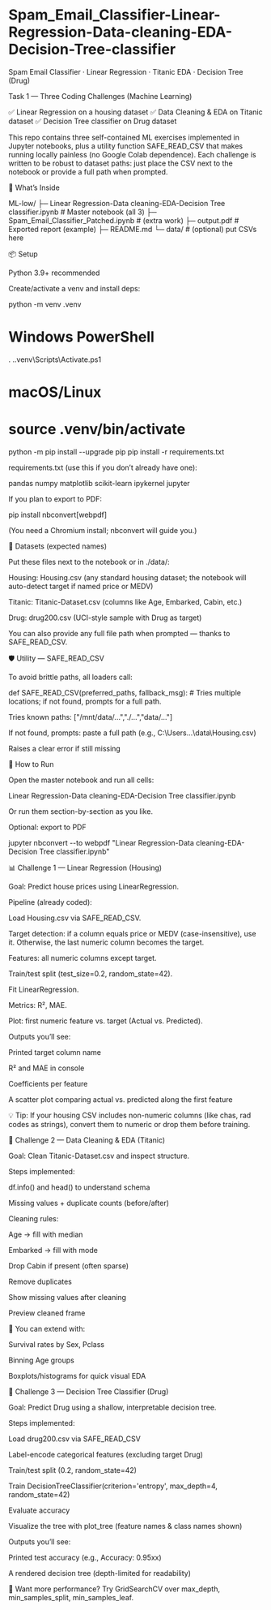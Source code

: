 # Spam_Email_Classifier-Linear-Regression-Data-cleaning-EDA-Decision-Tree-classifier
Spam Email Classifier · Linear Regression · Titanic EDA · Decision Tree (Drug)

Task 1 — Three Coding Challenges (Machine Learning)

✅ Linear Regression on a housing dataset
✅ Data Cleaning & EDA on Titanic dataset
✅ Decision Tree classifier on Drug dataset

This repo contains three self-contained ML exercises implemented in Jupyter notebooks, plus a utility function SAFE_READ_CSV that makes running locally painless (no Google Colab dependence). Each challenge is written to be robust to dataset paths: just place the CSV next to the notebook or provide a full path when prompted.

🔧 What’s Inside

ML-low/
├─ Linear Regression-Data cleaning-EDA-Decision Tree classifier.ipynb   # Master notebook (all 3)
├─ Spam_Email_Classifier_Patched.ipynb                                  # (extra work)
├─ output.pdf                                                           # Exported report (example)
├─ README.md
└─ data/                                                                # (optional) put CSVs here


📦 Setup

Python 3.9+ recommended

Create/activate a venv and install deps:

python -m venv .venv
# Windows PowerShell
. .\.venv\Scripts\Activate.ps1
# macOS/Linux
# source .venv/bin/activate

python -m pip install --upgrade pip
pip install -r requirements.txt


requirements.txt (use this if you don’t already have one):

pandas
numpy
matplotlib
scikit-learn
ipykernel
jupyter


If you plan to export to PDF:

pip install nbconvert[webpdf]


(You need a Chromium install; nbconvert will guide you.)

📁 Datasets (expected names)

Put these files next to the notebook or in ./data/:

Housing: Housing.csv (any standard housing dataset; the notebook will auto-detect target if named price or MEDV)

Titanic: Titanic-Dataset.csv (columns like Age, Embarked, Cabin, etc.)

Drug: drug200.csv (UCI-style sample with Drug as target)

You can also provide any full file path when prompted — thanks to SAFE_READ_CSV.

🛡️ Utility — SAFE_READ_CSV

To avoid brittle paths, all loaders call:

def SAFE_READ_CSV(preferred_paths, fallback_msg):
    # Tries multiple locations; if not found, prompts for a full path.


Tries known paths: ["/mnt/data/...","./...","data/..."]

If not found, prompts: paste a full path (e.g., C:\Users\...\data\Housing.csv)

Raises a clear error if still missing

🚀 How to Run

Open the master notebook and run all cells:

Linear Regression-Data cleaning-EDA-Decision Tree classifier.ipynb


Or run them section-by-section as you like.

Optional: export to PDF

jupyter nbconvert --to webpdf "Linear Regression-Data cleaning-EDA-Decision Tree classifier.ipynb"

📊 Challenge 1 — Linear Regression (Housing)

Goal: Predict house prices using LinearRegression.

Pipeline (already coded):

Load Housing.csv via SAFE_READ_CSV.

Target detection: if a column equals price or MEDV (case-insensitive), use it. Otherwise, the last numeric column becomes the target.

Features: all numeric columns except target.

Train/test split (test_size=0.2, random_state=42).

Fit LinearRegression.

Metrics: R², MAE.

Plot: first numeric feature vs. target (Actual vs. Predicted).

Outputs you’ll see:

Printed target column name

R² and MAE in console

Coefficients per feature

A scatter plot comparing actual vs. predicted along the first feature

💡 Tip: If your housing CSV includes non-numeric columns (like chas, rad codes as strings), convert them to numeric or drop them before training.

🧼 Challenge 2 — Data Cleaning & EDA (Titanic)

Goal: Clean Titanic-Dataset.csv and inspect structure.

Steps implemented:

df.info() and head() to understand schema

Missing values + duplicate counts (before/after)

Cleaning rules:

Age → fill with median

Embarked → fill with mode

Drop Cabin if present (often sparse)

Remove duplicates

Show missing values after cleaning

Preview cleaned frame

📌 You can extend with:

Survival rates by Sex, Pclass

Binning Age groups

Boxplots/histograms for quick visual EDA

🌳 Challenge 3 — Decision Tree Classifier (Drug)

Goal: Predict Drug using a shallow, interpretable decision tree.

Steps implemented:

Load drug200.csv via SAFE_READ_CSV

Label-encode categorical features (excluding target Drug)

Train/test split (0.2, random_state=42)

Train DecisionTreeClassifier(criterion='entropy', max_depth=4, random_state=42)

Evaluate accuracy

Visualize the tree with plot_tree (feature names & class names shown)

Outputs you’ll see:

Printed test accuracy (e.g., Accuracy: 0.95xx)

A rendered decision tree (depth-limited for readability)

🧪 Want more performance? Try GridSearchCV over max_depth, min_samples_split, min_samples_leaf.
